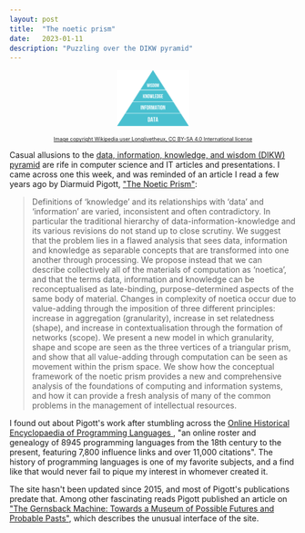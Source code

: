 ```yaml
---
layout: post
title:  "The noetic prism"
date:   2023-01-11
description: "Puzzling over the DIKW pyramid"
---
```


<p style="text-align: center">
    <img src="/assets/images/posts/2023-01-11-noetic-prism.png" alt="the DIKW pyramid" style="max-width: 25%" />
</p>

<p style="font-size: xx-small; text-align: center">
    <a href="https://commons.wikimedia.org/wiki/File:DIKW_Pyramid.svg">Image copyright Wikipedia user Longlivetheux, CC BY-SA 4.0 International license</a>
</p>

Casual allusions to the [data, information, knowledge, and wisdom (DIKW) pyramid](https://en.wikipedia.org/wiki/DIKW_pyramid) are rife in computer science and IT articles and presentations. I came across one this week, and was reminded of an article I read a few years ago by Diarmuid Pigott, ["The Noetic Prism"](https://researchrepository.murdoch.edu.au/id/eprint/1884/):

> Definitions of ‘knowledge’ and its relationships with ‘data’ and ‘information’ are varied, inconsistent and often contradictory. In particular the traditional hierarchy of data-information-knowledge and its various revisions do not stand up to close scrutiny. We suggest that the problem lies in a flawed analysis that sees data, information and knowledge as separable concepts that are transformed into one another through processing. We propose instead that we can describe collectively all of the materials of computation as ‘noetica’, and that the terms data, information and knowledge can be reconceptualised as late-binding, purpose-determined aspects of the same body of material. Changes in complexity of noetica occur due to value-adding through the imposition of three different principles: increase in aggregation (granularity), increase in set relatedness (shape), and increase in contextualisation through the formation of networks (scope). We present a new model in which granularity, shape and scope are seen as the three vertices of a triangular prism, and show that all value-adding through computation can be seen as movement within the prism space. We show how the conceptual framework of the noetic prism provides a new and comprehensive analysis of the foundations of computing and information systems, and how it can provide a fresh analysis of many of the common problems in the management of intellectual resources.

I found out about Pigott's work after stumbling across the [Online Historical Encyclopaedia of Programming Languages
](https://hopl.info/home.prx), "an online roster and genealogy of 8945 programming languages from the 18th century to the present, featuring 7,800 influence links and over 11,000 citations". The history of programming languages is one of my favorite subjects, and a find like that would never fail to pique my interest in whomever created it.

The site hasn't been updated since 2015, and most of Pigott's publications predate that. Among other fascinating reads Pigott published an article on ["The Gernsback Machine: Towards a Museum of Possible Futures and Probable Pasts"](https://researchrepository.murdoch.edu.au/id/eprint/1880/), which describes the unusual interface of the site. 
